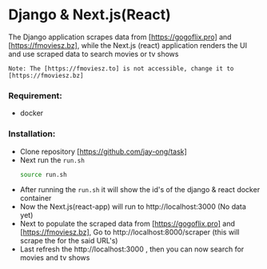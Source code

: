 # Django & Next.js(React)
The Django application scrapes data from [https://gogoflix.pro] and [https://fmoviesz.bz], while the Next.js (react) application renders the UI and use scraped data to search movies or tv shows

`Note: The [https://fmoviesz.to] is not accessible, change it to [https://fmoviesz.bz]`

### Requirement:
 - docker

### Installation:
 - Clone repository [https://github.com/jay-ong/task]
 - Next run the `run.sh`
    ```sh
    source run.sh
    ```
 - After running the `run.sh` it will show the id's of the django & react docker container
 - Now the Next.js(react-app) will run to http://localhost:3000 (No data yet)
 - Next to populate the scraped data from [https://gogoflix.pro] and [https://fmoviesz.bz], Go to http://localhost:8000/scraper (this will scrape the for the said URL's)
 - Last refresh the http://localhost:3000 , then you can now search for movies and tv shows
